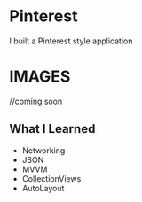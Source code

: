 # Pinterest
I built a Pinterest style application

# IMAGES
//coming soon


## What I Learned
- Networking
- JSON
- MVVM
- CollectionViews
- AutoLayout
